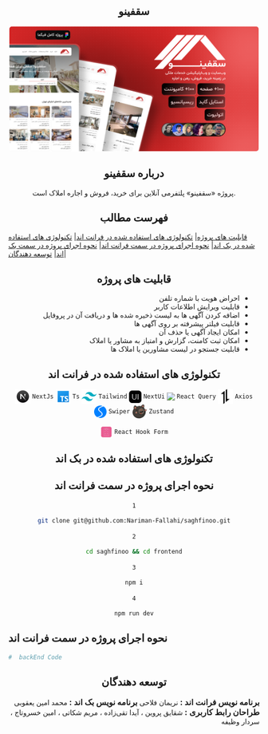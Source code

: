 <!-- Title -->
<div align="center">
  <h2>
    سقفینو
  </h2>

  <img src="./README_assets/image/Cover.png" alt="Cover" style="width: 500px; height: auto; border-radius: 5px" />
</div>

<!-- About -->

<div align="center">
  <h2>
    درباره سقفینو
  </h2>
  <p>
   پروژه «سقفینو» پلتفرمی آنلاین برای خرید، فروش و اجاره املاک است.
  </p>
</div>

<!-- Table of Contents -->

<div align="center">
  <h2>
    فهرست مطالب
  </h2>
</div>

[قابلیت های پروژه](#project_Features)|
[تکنولوژی های استفاده شده در فرانت اند](#technologiesـusedـinـfrontend)|
[تکنولوژی های استفاده شده در بک اند](#technologiesـusedـinـbackend)|
[نحوه اجرای پروژه در سمت فرانت اند](#how_to_run_frontend)|
[نحوه اجرای پروژه در سمت بک اند](#how_to_run_backend)|
[توسعه دهندگان](#developers)|

<!-- Project Features -->

<div align="center">
  <h2 id="project_Features">
    قابلیت های پروژه
  </h2>
</div>

<div dir="rtl">
  <ul>
    <li>احراض هویت با شماره تلفن</li>
    <li>قابلیت ویرایش اطلاعات کاربر</li>
    <li>اضافه کردن آگهی ها به لیست ‌‌‌ذخیره شده ها و دریافت آن در پروفایل</li>
    <li>قابلیت فیلتر پیشرفته بر روی آگهی ها</li>
    <li>امکان ایجاد آگهی یا حذف آن</li>
    <li>امکان ثبت کامنت، گزارش و امتیاز به مشاور یا املاک</li>
    <li>قابلیت جستجو در لیست مشاورین یا املاک ها</li>
  </ul>
</div>

<!-- Technologies Used In Frontend -->

<div align="center">
  <h2 id="technologiesـusedـinـfrontend">تکنولوژی های استفاده شده در فرانت اند</h2>

<img width="30" align="center" src="./README_assets/icon/NextJs.png"> `NextJs`
<img width="30" align="center" src="./README_assets/icon/Ts.png"> `Ts`
<img width="30" align="center" src="./README_assets/icon/Tailwind.png"> `Tailwind`
<img width="25" align="center" src="./README_assets/icon/NextUi.png"> `NextUi`
<img width="25" align="center" src="./README_assets/icon/React-query.ico"> `React Query`
<img width="30" align="center" src="./README_assets/icon/Axios.png"> `Axios`
<img width="25" align="center" src="./README_assets/icon/Swiper.svg"> `Swiper`
<img width="30" align="center" src="./README_assets/icon/Zustand.png"> `Zustand`

<img width="25" align="center" src="./README_assets/icon/React-Hook-Form.png"> `React Hook Form`

</div>

<!-- Technologies Used In Backend -->

<div align="center">
  <h2 id="technologiesـusedـinـbackend">تکنولوژی های استفاده شده در بک اند</h2>

  <!-- BackEnd -->

</div>

<!-- How to Run FrontEnd -->

<div align="center">
  <h2 id="how_to_run_frontend">نحوه اجرای پروژه در سمت فرانت اند</h2>

  `1`
```bash
git clone git@github.com:Nariman-Fallahi/saghfinoo.git
```
`2`
```bash
cd saghfinoo && cd frontend
```
`3`
```bash
npm i
```
`4`
```bash
npm run dev
```

</div>

<!-- How to Run BackEnd -->

  <h2 id="how_to_run_frontend">نحوه اجرای پروژه در سمت فرانت اند</h2>

```bash
#  backEnd Code
```

</div>

<!-- Developers -->

<div align="center">
  <h2 id="developers">
    توسعه دهندگان
  </h2>
</div>

<div dir="rtl">
  <h3 style="display: inline;">برنامه نویس فرانت اند : </h3>
   <span>نریمان فلاحی</span>

<h3 style="display: inline;">برنامه نویس بک اند : </h3>
    <span>محمد امین یعقوبی</span>

<h3 style="display: inline;">طراحان رابط کاربری : </h3>
    <span>شقایق پروین </span>، 
    <span>آیدا تقی‌زاده </span>،
    <span>مریم شکاتی </span>،
    <span>امین خسروتاج </span>،
    <span>سردار وظیفه </span>
</div>
